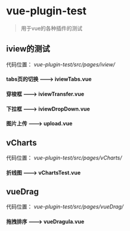 # vue-plugin-test

> 用于vue的各种插件的测试

## iview的测试
代码位置： *vue-plugin-test/src/pages/iview/*

#### tabs页的切换 ---> iviewTabs.vue
#### 穿梭框 ---> iviewTransfer.vue
#### 下拉框 ---> iviewDropDown.vue
#### 图片上传 ---> upload.vue





## vCharts
代码位置： *vue-plugin-test/src/pages/vCharts/*

#### 折线图 ---> vChartsTest.vue








## vueDrag
代码位置： *vue-plugin-test/src/pages/vueDrag/*

#### 拖拽排序 ---> vueDragula.vue
